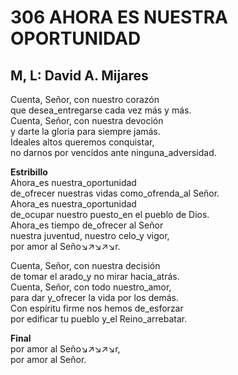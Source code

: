 # 306 AHORA ES NUESTRA OPORTUNIDAD

## M, L: David A. Mijares

Cuenta, Señor, con nuestro corazón  
que desea_entregarse cada vez más y más.  
Cuenta, Señor, con nuestra devoción  
y darte la gloria para siempre jamás.  
Ideales altos queremos conquistar,  
no darnos por vencidos ante ninguna_adversidad.  

**Estribillo**  
Ahora_es nuestra_oportunidad  
de_ofrecer nuestras vidas como_ofrenda_al Señor.  
Ahora_es nuestra_oportunidad  
de_ocupar nuestro puesto_en el pueblo de Dios.  
Ahora_es tiempo de_ofrecer al Señor  
nuestra juventud, nuestro celo_y vigor,  
por amor al Seño↘↗↘↗↘r.  

Cuenta, Señor, con nuestra decisión  
de tomar el arado_y no mirar hacia_atrás.  
Cuenta, Señor, con todo nuestro_amor,  
para dar y_ofrecer la vida por los demás.  
Con espíritu firme nos hemos de_esforzar  
por edificar tu pueblo y_el Reino_arrebatar.  

**Final**  
por amor al Seño↘↗↘↗↘r,  
por amor al Señor.  

